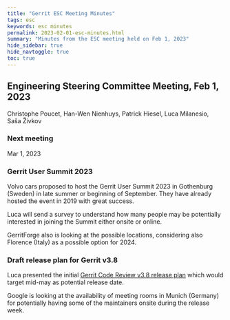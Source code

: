 ```yaml
---
title: "Gerrit ESC Meeting Minutes"
tags: esc
keywords: esc minutes
permalink: 2023-02-01-esc-minutes.html
summary: "Minutes from the ESC meeting held on Feb 1, 2023"
hide_sidebar: true
hide_navtoggle: true
toc: true
---
```


## Engineering Steering Committee Meeting, Feb 1, 2023

Christophe Poucet, Han-Wen Nienhuys, Patrick Hiesel, Luca Milanesio, Saša Živkov

### Next meeting

Mar 1, 2023

### Gerrit User Summit 2023

Volvo cars proposed to host the Gerrit User Summit 2023 in Gothenburg (Sweden)
in late summer or beginning of September. They have already hosted the event
in 2019 with great success.

Luca will send a survey to understand how many people may be potentially interested
in joining the Summit either onsite or online.

GerritForge also is looking at the possible locations, considering
also Florence (Italy) as a possible option for 2024.

### Draft release plan for Gerrit v3.8

Luca presented the initial [Gerrit Code Review v3.8 release plan](https://gerrit-review.googlesource.com/c/homepage/+/357074)
which would target mid-may as potential release date.

Google is looking at the availability of meeting rooms in Munich (Germany)
for potentially having some of the maintainers onsite during the release
week.
